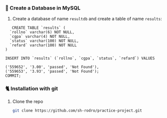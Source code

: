 
### 🧻 Create a Database in MySQL

1. Create a database of name `resultdb` and create a table of name `results`:

~~~~
   CREATE TABLE `results` (
  `rollno` varchar(6) NOT NULL,
  `cgpa` varchar(4) NOT NULL,
  `status` varchar(100) NOT NULL,
  `refard` varchar(100) NOT NULL
)

INSERT INTO `results` (`rollno`, `cgpa`, `status`, `refard`) VALUES

('559652', '3.00', 'passed', 'Not Found'),
('559653', '3.93', 'passed', 'Not Found');
COMMIT;

~~~~

### 🐈 Installation with git

1. Clone the repo
   ```sh
   git clone https://github.com/sh-rodro/practice-project.git
   ```

